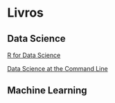 # Livros

## Data Science

[R for Data Science](https://r4ds.had.co.nz/)

[Data Science at the Command Line](https://www.datascienceatthecommandline.com/)


## Machine Learning



